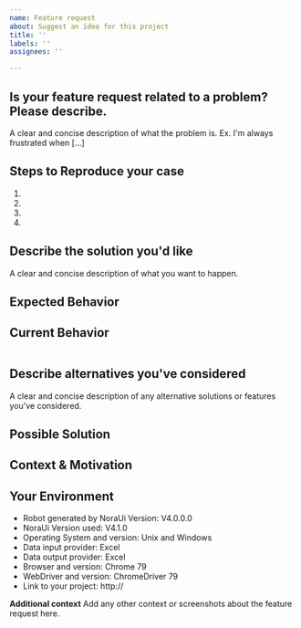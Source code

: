 ```yaml
---
name: Feature request
about: Suggest an idea for this project
title: ''
labels: ''
assignees: ''

---
```


<!-- 

Hi,

You are about to create an issue - great!

Please read this first: you'll be more successful.

Before you do so, please consider the following:

 * Use the [stackoverflow support](https://stackoverflow.com/search?q=noraui) forums for questions 
   and discussions which are not related to bug reports or feature requests. 

 * Search for related issues and check the documentation before opening a 
   new issue. https://noraui.github.io

 * If your issue is related to other tools (Cucumber, Selenium, etc.),
   please open an issue on the related tool. Only open an issue here once
   you have confirmed the issue is with NoraUi. 

  * If you are reporting a bug, please provide as much information as you 
    can to help us in solving your problem. 
    

Finally, the sections below are meant as guidance, to help you give the kind of 
information we'll need to help with your issue. Please try your best. 

If a section doesn't seem to fit, just delete it.

-->    
    
## Is your feature request related to a problem? Please describe.
A clear and concise description of what the problem is. Ex. I'm always frustrated when [...]

## Steps to Reproduce your case

<!--- Provide a link to a live example, or an unambiguous set of steps to -->
<!--- reproduce this case. Include code to reproduce, if relevant -->
1.
2.
3.
4.

## Describe the solution you'd like
A clear and concise description of what you want to happen.

## Expected Behavior

<!--- If you're describing a bug, tell us what should happen -->
<!--- If you're suggesting a change/improvement, tell us how it should work -->
<!--- Feel free to use Given / Then / Then if that helps, but please add some plain-language context, too -->

## Current Behavior

<!--- If describing a bug, tell us what happens that is different to the expected behavior -->
<!--- If suggesting a change/improvement, explain the difference from the current behavior -->

<!--- If you have got some output place it in the code block below, otherwise remove it. -->
```

```
## Describe alternatives you've considered
A clear and concise description of any alternative solutions or features you've considered.

## Possible Solution

<!--- Not obligatory, but suggest a fix/reason for the bug, -->
<!--- or ideas how to implement the addition or change -->

## Context & Motivation

<!--- For which company/client do you work? -->
<!--- How has this issue affected you? What are you trying to accomplish? -->
<!--- Providing context helps us come up with a solution that is most useful in the real world -->

## Your Environment

<!--- If you're reporting a bug, include as many relevant details about the environment you experienced the bug in -->
* Robot generated by NoraUi Version: V4.0.0.0
* NoraUi Version used: V4.1.0
* Operating System and version: Unix and Windows
* Data input provider: Excel
* Data output provider: Excel
* Browser and version: Chrome 79
* WebDriver and version: ChromeDriver 79
* Link to your project: http://

**Additional context**
Add any other context or screenshots about the feature request here.
